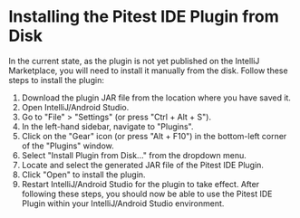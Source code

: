 # Installing the Pitest IDE Plugin from Disk
In the current state, as the plugin is not yet published on the IntelliJ Marketplace, you will need to install it manually from the disk. Follow these steps to install the plugin:
1. Download the plugin JAR file from the location where you have saved it.
2. Open IntelliJ/Android Studio.
3. Go to "File" > "Settings" (or press "Ctrl + Alt + S").
4. In the left-hand sidebar, navigate to "Plugins".
5. Click on the "Gear" icon (or press "Alt + F10") in the bottom-left corner of the "Plugins" window.
6. Select "Install Plugin from Disk..." from the dropdown menu.
7. Locate and select the generated JAR file of the Pitest IDE Plugin.
8. Click "Open" to install the plugin.
9. Restart IntelliJ/Android Studio for the plugin to take effect.
After following these steps, you should now be able to use the Pitest IDE Plugin within your IntelliJ/Android Studio environment.